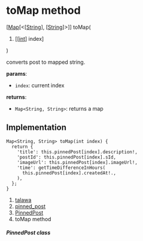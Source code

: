 
<div>

# toMap method

</div>


[[Map](https://api.flutter.dev/flutter/dart-core/Map-class.html)[\<[[String](https://api.flutter.dev/flutter/dart-core/String-class.html)],
[[String](https://api.flutter.dev/flutter/dart-core/String-class.html)]\>]]
toMap(

1.  [[[int](https://api.flutter.dev/flutter/dart-core/int-class.html)]
    index]

)



converts post to mapped string.

**params**:

-   `index`: current index

**returns**:

-   `Map<String, String>`: returns a map



## Implementation

``` language-dart
Map<String, String> toMap(int index) {
  return {
    'title': this.pinnedPost[index].description!,
    'postId': this.pinnedPost[index].sId,
    'imageUrl': this.pinnedPost[index].imageUrl!,
    'time': getTimeDifferenceInHours(
      this.pinnedPost[index].createdAt!.,
    ),
  };
}
```







1.  [talawa](../../index.html)
2.  [pinned_post](../../widgets_pinned_post/)
3.  [PinnedPost](../../widgets_pinned_post/PinnedPost-class.html)
4.  toMap method

##### PinnedPost class







